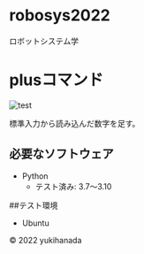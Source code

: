 # robosys2022
ロボットシステム学
# plusコマンド
![test](https://github.com/yukihanada/robosys2022/actions/workflows/test.yml/badge.svg)

標準入力から読み込んだ数字を足す。

## 必要なソフトウェア
* Python
  * テスト済み: 3.7～3.10

##テスト環境
* Ubuntu

© 2022 yukihanada

